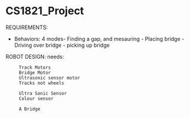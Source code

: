 # CS1821_Project

 REQUIREMENTS:
 - Behaviors: 4 modes- Finding a gap, and mesauring
                      - Placing bridge
                      - Driving over bridge
                      - picking up bridge
 
 ROBOT DESIGN:
  needs: 
  
         Track Motors
         Bridge Motor
         Ultrasonic sensor motor
         Tracks not wheels
         
         Ultra Sonic Sensor
         Colour sensor
         
         A Bridge
 
